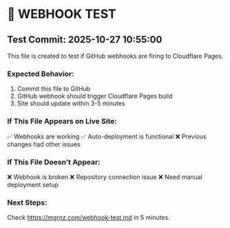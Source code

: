 # 🔗 WEBHOOK TEST

## Test Commit: 2025-10-27 10:55:00

This file is created to test if GitHub webhooks are firing to Cloudflare Pages.

### Expected Behavior:
1. Commit this file to GitHub
2. GitHub webhook should trigger Cloudflare Pages build
3. Site should update within 3-5 minutes

### If This File Appears on Live Site:
✅ Webhooks are working
✅ Auto-deployment is functional
❌ Previous changes had other issues

### If This File Doesn't Appear:
❌ Webhook is broken
❌ Repository connection issue
❌ Need manual deployment setup

### Next Steps:
Check https://mgrnz.com/webhook-test.md in 5 minutes.